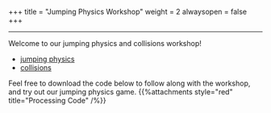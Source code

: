 +++
title = "Jumping Physics Workshop"
weight = 2
alwaysopen = false
+++

---

Welcome to our jumping physics and collisions workshop!

- [jumping physics](/content/game-jam/JumpingPhysics/jumpingphysics)
- [collisions](/content/game-jam/JumpingPhysics/collisions)

Feel free to download the code below to follow along with the workshop, and try out our jumping physics game.
{{%attachments style="red" title="Processing Code" /%}}
